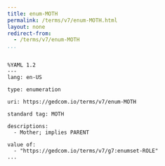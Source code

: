 ```yaml
---
title: enum-MOTH
permalink: /terms/v7/enum-MOTH.html
layout: none
redirect-from:
  - /terms/v7/enum-MOTH
...
```


```

%YAML 1.2
---
lang: en-US

type: enumeration

uri: https://gedcom.io/terms/v7/enum-MOTH

standard tag: MOTH

descriptions:
  - Mother; implies PARENT

value of:
  - "https://gedcom.io/terms/v7/g7:enumset-ROLE"
...

```
